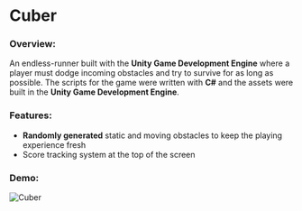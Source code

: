 # Cuber
### Overview:
An endless-runner built with the **Unity Game Development Engine** where a player must dodge incoming obstacles and try to survive for as long as possible. The scripts for the game were written with **C#** and the assets were built in the **Unity Game Development Engine**.

### Features:
- **Randomly generated** static and moving obstacles to keep the playing experience fresh
- Score tracking system at the top of the screen

### Demo:
![Cuber](https://giphy.com/embed/gfB3bK5VoYW7vpQlbf)
